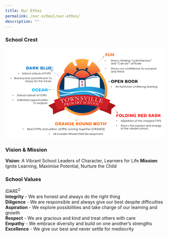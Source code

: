 ```yaml
---
title: Our Ethos
permalink: /our-school/our-ethos/
description: ""
---
```

<h3>School Crest</h3>

![](/images/Logo%20Explainations.png)

<h3>Vision & Mission</h3>

**Vision**: A Vibrant School Leaders of Character, Learners for Life
**Mission**: Ignite Learning, Maximise Potential, Nurture the Child

<h3>School Values</h3>
   

iDARE<sup>2</sup><br>
**Integrity** - We are honest and always do the right thing<br>
**Diligence** - We are responsible and always give our best despite difficulties<br>
**Aspiration** - We explore possibilities and take charge of our learning and growth<br>
**Respect** - We are gracious and kind and treat others with care
<br>**Empathy** - We embrace diversity and build on one another’s strengths<br>
**Excellence** - We give our best and never settle for mediocrity